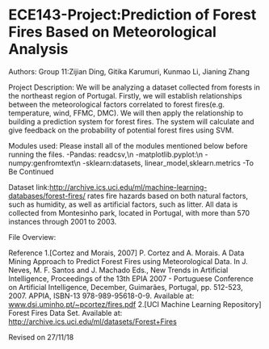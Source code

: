 # ECE143-Project:Prediction of Forest Fires Based on Meteorological Analysis

Authors: Group 11:Zijian Ding, Gitika Karumuri, Kunmao Li, Jianing Zhang

Project Description:
We will be analyzing a dataset collected from forests in the northeast region of Portugal. Firstly, we will establish relationships between the meteorological factors correlated to forest fires(e.g. temperature, wind, FFMC, DMC). We will then apply the relationship to building a prediction system for forest fires. The system will calculate and give feedback on the probability of potential forest fires using SVM.

Modules used:
   Please install all of the modules mentioned below before running the files. 
  -Pandas: readcsv,\n
  -matplotlib.pyplot:\n
  -numpy:genfromtext\n
  -sklearn:datasets, linear_model,sklearn.metrics
  -To Be Continued

Dataset link:http://archive.ics.uci.edu/ml/machine-learning-databases/forest-fires/ rates fire hazards based on both natural factors, such as humidity, as well as artificial factors, such as litter. All data is collected from Montesinho park, located in Portugal, with more than 570 instances through 2001 to 2003. 


File Overview:
  


Reference
  1.[Cortez and Morais, 2007] P. Cortez and A. Morais. A Data Mining Approach to Predict Forest Fires using Meteorological Data. In J. Neves, M. F. Santos and J. Machado Eds., New Trends in Artificial Intelligence, Proceedings of the 13th EPIA 2007 - Portuguese Conference on Artificial Intelligence, December, Guimarães, Portugal, pp. 512-523, 2007. APPIA, ISBN-13 978-989-95618-0-9. Available at: www.dsi.uminho.pt/~pcortez/fires.pdf
  2.[UCI Machine Learning Repository] Forest Fires Data Set. Available at: http://archive.ics.uci.edu/ml/datasets/Forest+Fires



Revised on 27/11/18


